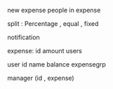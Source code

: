 
new expense
people in expense 

split : Percentage , equal , fixed


notification




expense:
id
amount
users

user
id 
name
balance
expensegrp



manager
(id , expense)



